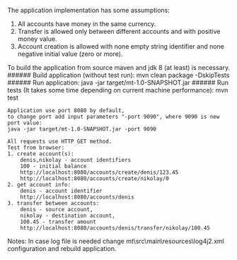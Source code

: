 The application implementation has some assumptions:
1. All accounts have money in the same currency.
2. Transfer is allowed only between different accounts and with positive money value.
3. Account creation is allowed with none empty string identifier and none negative initial value (zero or more).

To build the application from source maven and jdk 8 (at least) is necessary.	
	###### Build application (without test run):
		mvn clean package -DskipTests
	###### Run application:
		java -jar target/mt-1.0-SNAPSHOT.jar
	###### Run tests (It takes some time depending on current machine performance):
		mvn test
	
	Application use port 8080 by default,
	to change port add input parameters "-port 9090", where 9090 is new port value:
	java -jar target/mt-1.0-SNAPSHOT.jar -port 9090
	
	All requests use HTTP GET method.
	Test from browser:
	1. create account(s):
		denis,nikolay - account identifiers
		100 - initial balance
		http://localhost:8080/accounts/create/denis/123.45
		http://localhost:8080/accounts/create/nikolay/0
	2. get account info:
		denis - account identifier
		http://localhost:8080/accounts/denis
	3. transfer between accounts:
		denis - source account,
		nikolay - destination account,
		100.45 - transfer amount
		http://localhost:8080/accounts/denis/transfer/nikolay/100.45
		
Notes:
	In case log file is needed change mt\src\main\resources\log4j2.xml configuration and rebuild application.
	